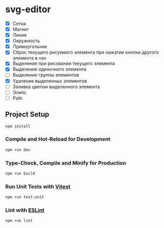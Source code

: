 # svg-editor
- [x] Сетка
- [x] Магнит
- [x] Линия
- [x] Окружность
- [x] Прямоугольник
- [x] Сброс текущего рисуемого элемента при нажатии кнопки другого элемента в nav
- [x] Выделение при рисовании текущего элемента
- [x] Выделение одиночного элемента
- [ ] Выделение группы элементов
- [x] Удаление выделенных элементов
- [ ] Заливка цветом выделенного элемента
- [ ] Элипс
- [ ] Path

## Project Setup

```sh
npm install
```

### Compile and Hot-Reload for Development

```sh
npm run dev
```

### Type-Check, Compile and Minify for Production

```sh
npm run build
```

### Run Unit Tests with [Vitest](https://vitest.dev/)

```sh
npm run test:unit
```

### Lint with [ESLint](https://eslint.org/)

```sh
npm run lint
```
